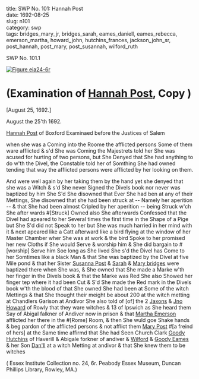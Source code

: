 title: SWP No. 101: Hannah Post  
date: 1692-08-25  
slug: n101  
category: swp  
tags: bridges_mary_jr, bridges_sarah, eames_daniell, eames_rebecca, emerson_martha, howard_john, hutchins_frances, jackson_john_sr, post_hannah, post_mary, post_susannah, wilford_ruth





<div markdown class="doc" id="n101.1">

<div class="doc_id">SWP No. 101.1</div>


<span markdown class="figure">[![Figure eia24-6r](archives/essex/eia/gifs/eia24-6r.gif)](archives/essex/eia/large/eia24-6r.jpg)</span>

# (Examination of [Hannah Post](/tag/post_hannah.html), Copy )

[August 25, 1692.]

August the 25'th 1692.  
  
[Hannah Post](/tag/post_hannah.html) of Boxford Examinaed before the Justices of Salem  
  
when she was a Coming into the Roome the afflicted persons Some of them ware afflicted & s'd She was Coming the Majestrets told her She was acused for hurting of two persons, but She Denyed that She had anything to do w'th the Divel, the Constable told her of Somthing She had owned tending that way the afflicted persons were afflicted by her looking on them.  
  
  And were well again by her taking them by the hand yet she denyed that she was a Witch & s'd She never Signed the Divels book nor never was baptized by him She S'd She disowned that Ever She had ben at any of their Mettings, She disowned that she had been struck at -- Namely her aperition -- & that She had been almost Cripled by her aperition -- being Struck w'ch She after wards #[Struck] Owned also She afterwards Confessed that the Divel  had apeared to her Several times the first time in the Shape of a Pige but She S'd did not Speak to her but She was much harried in her mind with it & next apeared like a Catt afterward like a bird flying at the window of her Master Chamber wher She was at work & the bird Spoke to her promised her new Cloths if She would Serve & worship him & She did bargain to #[worship] Serve him Soe long as She lived She s'd the Divel has Come to her Somtimes like a black Man & that She was baptized by the Divel at five Mile pond & that her Sister [Susanna Post](/tag/post_susannah.html) & [Sarah](/tag/bridges_sarah.html) & [Mary bridges](/tag/bridges_mary_jr.html) were baptized there when She was, & She owned that She made a Marke w'th her finger in the Divels book & that the Marke was Red She also Showed her finger tep where it had been Cut & S'd She made the Red mark in the Divels book w'th the blood of that She owned She had been at Some of the witch Mettings & that She thought their meight be about 200 at the witch metting at Chandlers Garison at Andivor She also told of [of] the 2 [Jaxons](/tag/jackson_john_sr.html) & [Jno Howard](/tag/howard_john.html) of Rowly  that they ware witches & 13 of Ipswich as She heard them Say of Abigal falkner of Andiver now in prison & that [Martha Emerson](/tag/emerson_martha.html) afflicted her there in the #[Rome] Room, & then She wuld goe Shake hands & beg pardon of the afflicted persons & not afflict them [Mary Post](/tag/post_mary.html) #[a freind of hers] at the Same time affirmd that She had Seen Church Clark [Goody Hutchins](/tag/hutchins_frances.html) of Haverill & Abigale forkner of andiver & [Wilford](/tag/wilford_ruth.html) & [Goody Eames](/tag/eames_rebecca.html) & her Son [Dan'll](/tag/eames_daniell.html) at a witch Metting at andivor & that She knew them to be witches

( Essex Institute Collection no. 24, 6r. Peabody Essex  Museum, Duncan Phillips Library, Rowley, MA.)


</div>
